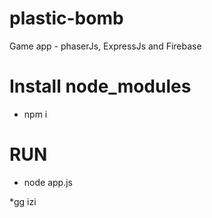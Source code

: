 # plastic-bomb
Game app - phaserJs, ExpressJs and Firebase

# Install node_modules
- npm i
# RUN
- node app.js

*gg izi
